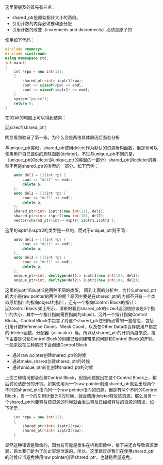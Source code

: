 这里要提及的首先有三点：

 - shared_ptr是原始指针大小的两倍。 
 - 引用计数的内存必须被动态分配   
 - 引用计数的改变（increments and decrements）必须是原子的

使用如下代码：

```cpp
#include <memory>
#include <iostream>
using namespace std;
int main()
{
	int *rpw = new int(12);
	{
		shared_ptr<int> isptr1(rpw);
		cout << sizeof(rpw) << endl;
		cout << sizeof(isptr1) << endl;
	}
	system("pause");
    return 0;
}
```

在32bit的电脑上可以得到结果：

![sizeof(shared_ptr)](http://img.blog.csdn.net/20150905175639467)

明显看到验证了第一条。为什么会是两倍具体原因后面会分析

与unique_ptr类似，shared_ptr使用delete作为默认的资源析构函数，但是也可以使用用户自己提供的删除函数(deleter)。不过与unique_ptr不同的是，（unique_ptr的deleter是unique_ptr的类型的一部分）shared_ptr的deleter的类型不再是shared_ptr的类型的一部分。如下示例：

```cpp
	auto del1 = [](int *p) {
		cout << "del1" << endl;
		delete p;
	};
	auto del2 = [](int *p) {
		cout << "del2" << endl;
		delete p;
	};
	shared_ptr<int> isptr1(new int(12), del1);
	shared_ptr<int> isptr2(new int(10), del2);
	vector<shared_ptr<int>> vsptr{ isptr1,isptr2 };
```

这里的isptr1和isptr2的类型是一样的，而对于unique_ptr则不同：

```cpp
	auto del1 = [](int *p) {
		cout << "del1" << endl;
		delete p;
	};
	auto del2 = [](int *p) {
		cout << "del2" << endl;
		delete p;
	};
	unique_ptr<int, decltype(del1)> iuptr1(new int(12), del1);
	unique_ptr<int, decltype(del2)> iuptr2(new int(10), del2);
```
   这里的iuptr1和iuptr2是两种不同的类型。
       回到上面的分析中，为什么shared_ptr的大小是raw pointer的两倍的呢？原因主要是在shared_ptr的内部不只有一个类似原始指针的指向object的指针，还有一个指向Control Block的指针：
![Control Block](http://img.blog.csdn.net/20150905175541964)
如上所示，清晰的看到shared_ptr的sizeof返回值应该是2个指针的大小，其中一个指针指向需要指向的object，另外一个指针指向Control Block。Control Block中包含了对这个shared_ptr控制所必需的一些信息，包括引用计数Reference Count、Weak Count、以及在Other Data中会存放用户指定的deleter函数，分配器（allocator）等。所以从shared_ptr的开销角度来说，接下主要是讨论Control Block的创建已经创建带来的问题和Control Block的开销。
一般来说在三种情况下会创建Control Block

 - 通过raw pointer创建shared_ptr的时候 
 - 通过make_shared创建shared_ptr的时候
 - 通过unique_ptr转化创建shared_ptr的时候

上面三种情况都会创建Control Block，但是问题就出在这个Control Block上，稍后讨论该部分的开销。如果使用同一个raw pointer创建shared_ptr就会出现两个不同的shared_ptr指向同一个raw pointer指向的资源，但是有两个不同的Control Block，当一个的引用计数为0的时候，就会调用deleter释放该资源，那么当另一个shared_ptr也要释放该资源的时候就会发生释放已经被释放的资源的错误，如下所示：

```cpp
	int *rpw = new int(12);
	{
		shared_ptr<int> isptr1(rpw);
		shared_ptr<int> isptr2(rpw);
	}
```

显然这种错误是致命的，因为有可能是发生在析构函数中，接下来还会导致资源泄漏，原本我们是为了防止资源泄漏的。所以，这里建议尽我们在使用shared_ptr的时候应当避免使用raw pointer创建shared_ptr，也就是尽量避免。